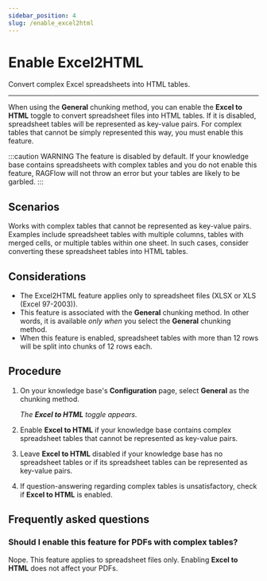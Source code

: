 ```yaml
---
sidebar_position: 4
slug: /enable_excel2html
---
```


# Enable Excel2HTML

Convert complex Excel spreadsheets into HTML tables.

---

When using the **General** chunking method, you can enable the **Excel to HTML** toggle to convert spreadsheet files into HTML tables. If it is disabled, spreadsheet tables will be represented as key-value pairs. For complex tables that cannot be simply represented this way, you must enable this feature.

:::caution WARNING
The feature is disabled by default. If your knowledge base contains spreadsheets with complex tables and you do not enable this feature, RAGFlow will not throw an error but your tables are likely to be garbled.
:::

## Scenarios

Works with complex tables that cannot be represented as key-value pairs. Examples include spreadsheet tables with multiple columns, tables with merged cells, or multiple tables within one sheet. In such cases, consider converting these spreadsheet tables into HTML tables.

## Considerations

- The Excel2HTML feature applies only to spreadsheet files (XLSX or XLS (Excel 97-2003)).
- This feature is associated with the **General** chunking method. In other words, it is available *only when* you select the **General** chunking method.
- When this feature is enabled, spreadsheet tables with more than 12 rows will be split into chunks of 12 rows each.

## Procedure

1. On your knowledge base's **Configuration** page, select **General** as the chunking method.

   _The **Excel to HTML** toggle appears._

2. Enable **Excel to HTML** if your knowledge base contains complex spreadsheet tables that cannot be represented as key-value pairs.
3. Leave **Excel to HTML** disabled if your knowledge base has no spreadsheet tables or if its spreadsheet tables can be represented as key-value pairs.
4. If question-answering regarding complex tables is unsatisfactory, check if **Excel to HTML** is enabled.

## Frequently asked questions

### Should I enable this feature for PDFs with complex tables?

Nope. This feature applies to spreadsheet files only. Enabling **Excel to HTML** does not affect your PDFs.